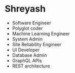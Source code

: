 # Shreyash

-   Software Engineer
-   Polyglot coder
-   Machine Learning Engineer
-   System Admin
-   Site Reliability Engineer
-   UI Developer
-   Database Admin
-   GraphQL APIs
-   REST architecture
